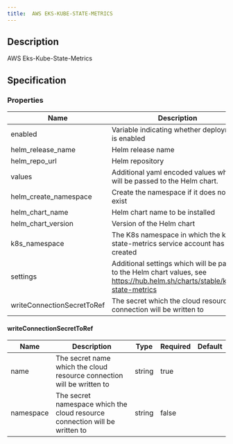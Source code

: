 ```yaml
---
title:  AWS EKS-KUBE-STATE-METRICS
---
```


## Description

AWS Eks-Kube-State-Metrics

## Specification


### Properties

 Name | Description | Type | Required | Default 
 ------------ | ------------- | ------------- | ------------- | ------------- 
 enabled | Variable indicating whether deployment is enabled | bool | false |  
 helm_release_name | Helm release name | string | false |  
 helm_repo_url | Helm repository | string | false |  
 values | Additional yaml encoded values which will be passed to the Helm chart. | string | false |  
 helm_create_namespace | Create the namespace if it does not yet exist | bool | false |  
 helm_chart_name | Helm chart name to be installed | string | false |  
 helm_chart_version | Version of the Helm chart | string | false |  
 k8s_namespace | The K8s namespace in which the kube-state-metrics service account has been created | string | false |  
 settings | Additional settings which will be passed to the Helm chart values, see https://hub.helm.sh/charts/stable/kube-state-metrics | map(any) | false |  
 writeConnectionSecretToRef | The secret which the cloud resource connection will be written to | [writeConnectionSecretToRef](#writeConnectionSecretToRef) | false |  


#### writeConnectionSecretToRef

 Name | Description | Type | Required | Default 
 ------------ | ------------- | ------------- | ------------- | ------------- 
 name | The secret name which the cloud resource connection will be written to | string | true |  
 namespace | The secret namespace which the cloud resource connection will be written to | string | false |  
